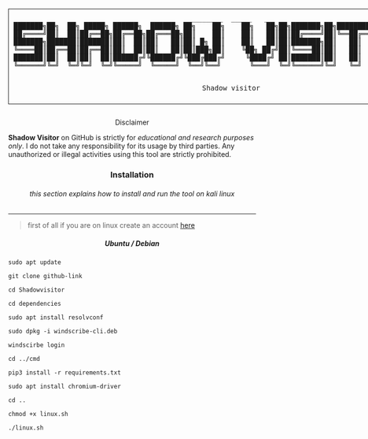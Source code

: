 <div align="center">
  <pre style="display: inline-block; border: 1px solid; padding: 10px;">
 ________  ___ _   _ 
███████╗██╗  ██╗ █████╗ ██████╗  ██████╗ ██╗    ██╗    ██╗   ██╗██╗███████╗██╗████████╗ ██████╗ ██████╗ 
██╔════╝██║  ██║██╔══██╗██╔══██╗██╔═══██╗██║    ██║    ██║   ██║██║██╔════╝██║╚══██╔══╝██╔═══██╗██╔══██╗
███████╗███████║███████║██║  ██║██║   ██║██║ █╗ ██║    ██║   ██║██║███████╗██║   ██║   ██║   ██║██████╔╝
╚════██║██╔══██║██╔══██║██║  ██║██║   ██║██║███╗██║    ╚██╗ ██╔╝██║╚════██║██║   ██║   ██║   ██║██╔══██╗
███████║██║  ██║██║  ██║██████╔╝╚██████╔╝╚███╔███╔╝     ╚████╔╝ ██║███████║██║   ██║   ╚██████╔╝██║  ██║
╚══════╝╚═╝  ╚═╝╚═╝  ╚═╝╚═════╝  ╚═════╝  ╚══╝╚══╝       ╚═══╝  ╚═╝╚══════╝╚═╝   ╚═╝    ╚═════╝ ╚═╝  ╚═╝
                                                                                                        
   
Shadow visitor
  </pre>
</div
---

<h3><p align="center">Disclaimer</p></h3>

<b>Shadow Visitor</b> on GitHub is strictly for <i>educational and research purposes only</i>. I do not take any responsibility for its usage by third parties. Any unauthorized or illegal activities using this tool are strictly prohibited.


<h3><p align="center">Installation</p></h3>

 <h6><p align="center">
this section explains how to install and run the tool on kali linux
</p></h6>

---

>first of all if you are on linux create an account [here](https://windscribe.net/login)

<h5><p align="center">Ubuntu / Debian</p></h3>

```
sudo apt update

git clone github-link

cd Shadowvisitor

cd dependencies

sudo apt install resolvconf

sudo dpkg -i windscribe-cli.deb

windscirbe login 

cd ../cmd

pip3 install -r requirements.txt

sudo apt install chromium-driver 

cd ..

chmod +x linux.sh

./linux.sh
```
